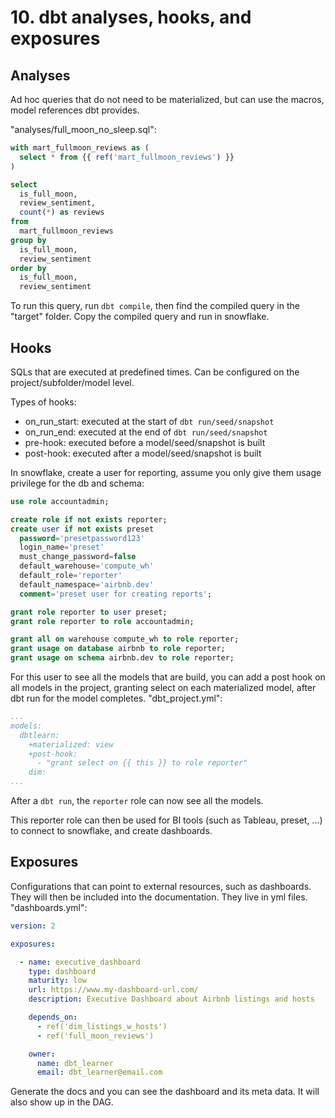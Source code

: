 # 10. dbt analyses, hooks, and exposures
## Analyses
Ad hoc queries that do not need to be materialized, but can use the macros, model references dbt provides. 

"analyses/full_moon_no_sleep.sql":
```sql
with mart_fullmoon_reviews as (
  select * from {{ ref('mart_fullmoon_reviews') }}
)

select
  is_full_moon,
  review_sentiment,
  count(*) as reviews
from
  mart_fullmoon_reviews
group by
  is_full_moon,
  review_sentiment
order by
  is_full_moon,
  review_sentiment
```

To run this query, run `dbt compile`, then find the compiled query in the "target" folder. Copy the compiled query and run in snowflake. 

## Hooks 
SQLs that are executed at predefined times. Can be configured on the project/subfolder/model level. 

Types of hooks:
- on_run_start: executed at the start of `dbt run/seed/snapshot`
- on_run_end: executed at the end of `dbt run/seed/snapshot`
- pre-hook: executed before a model/seed/snapshot is built
- post-hook: executed after a model/seed/snapshot is built

In snowflake, create a user for reporting, assume you only give them usage privilege for the db and schema:
```sql
use role accountadmin;

create role if not exists reporter;
create user if not exists preset
  password='presetpassword123'
  login_name='preset'
  must_change_password=false
  default_warehouse='compute_wh'
  default_role='reporter'
  default_namespace='airbnb.dev'
  comment='preset user for creating reports';

grant role reporter to user preset;
grant role reporter to role accountadmin;

grant all on warehouse compute_wh to role reporter;
grant usage on database airbnb to role reporter;
grant usage on schema airbnb.dev to role reporter;
```

For this user to see all the models that are build, you can add a post hook on all models in the project, granting select on each materialized model, after dbt run for the model completes. "dbt_project.yml":
```yml
...
models:
  dbtlearn:
    +materialized: view
    +post-hook:
      - "grant select on {{ this }} to role reporter"
    dim:
...
```

After a `dbt run`, the `reporter` role can now see all the models. 

This reporter role can then be used for BI tools (such as Tableau, preset, ...) to connect to snowflake, and create dashboards. 

## Exposures
Configurations that can point to external resources, such as dashboards. They will then be included into the documentation. They live in yml files. "dashboards.yml":
```yml
version: 2

exposures:

  - name: executive_dashboard
    type: dashboard
    maturity: low
    url: https://www.my-dashboard-url.com/
    description: Executive Dashboard about Airbnb listings and hosts

    depends_on:
      - ref('dim_listings_w_hosts')
      - ref('full_moon_reviews')

    owner:
      name: dbt_learner
      email: dbt_learner@email.com
```

Generate the docs and you can see the dashboard and its meta data. It will also show up in the DAG.  
